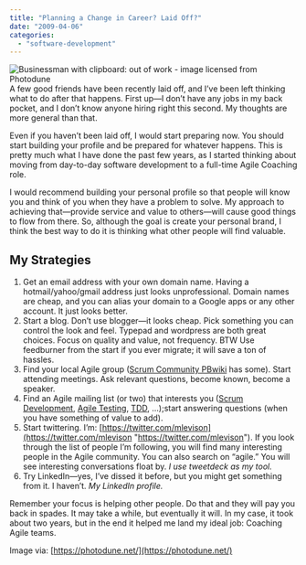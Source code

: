 ```yaml
---
title: "Planning a Change in Career? Laid Off?"
date: "2009-04-06"
categories: 
  - "software-development"
---
```


![Businessman with clipboard: out of work - image licensed from Photodune](src/content/blog/planning-a-change-in-career-laid-off/images/out-of-work-xs.jpg) A few good friends have been recently laid off, and I’ve been left thinking what to do after that happens. First up—I don’t have any jobs in my back pocket, and I don’t know anyone hiring right this second. My thoughts are more general than that.

Even if you haven’t been laid off, I would start preparing now. You should start building your profile and be prepared for whatever happens. This is pretty much what I have done the past few years, as I started thinking about moving from day-to-day software development to a full-time Agile Coaching role.

I would recommend building your personal profile so that people will know you and think of you when they have a problem to solve. My approach to achieving that—provide service and value to others—will cause good things to flow from there. So, although the goal is create your personal brand, I think the best way to do it is thinking what other people will find valuable.

## My Strategies

1. Get an email address with your own domain name. Having a hotmail/yahoo/gmail address just looks unprofessional. Domain names are cheap, and you can alias your domain to a Google apps or any other account. It just looks better.
2. Start a blog. Don’t use blogger—it looks cheap. Pick something you can control the look and feel. Typepad and wordpress are both great choices. Focus on quality and value, not frequency. BTW Use feedburner from the start if you ever migrate; it will save a ton of hassles.
3. Find your local Agile group ([Scrum Community PBwiki](https://scrumcommunity.pbwiki.com/Local+Groups) has some). Start attending meetings. Ask relevant questions, become known, become a speaker.
4. Find an Agile mailing list (or two) that interests you ([Scrum Development](https://groups.yahoo.com/group/scrumdevelopment), [Agile Testing](https://tech.groups.yahoo.com/group/testdrivendevelopment/), [TDD](https://tech.groups.yahoo.com/group/agile-testing/), …);start answering questions (when you have something of value to add).
5. Start twittering. I’m: [https://twitter.com/mlevison](https://twitter.com/mlevison "https://twitter.com/mlevison"). If you look through the list of people I’m following, you will find many interesting people in the Agile community. You can also search on “agile.” You will see interesting conversations float by. _I use tweetdeck as my tool._
6. Try LinkedIn—yes, I’ve dissed it before, but you might get something from it. I haven’t. _My LinkedIn profile._

Remember your focus is helping other people. Do that and they will pay you back in spades. It may take a while, but eventually it will. In my case, it took about two years, but in the end it helped me land my ideal job: Coaching Agile teams.

Image via: [https://photodune.net/](https://photodune.net/)
